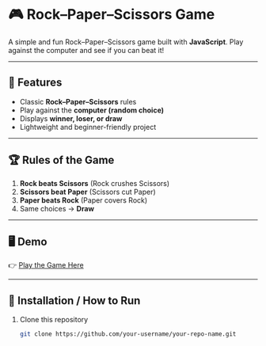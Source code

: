 # 🎮 Rock–Paper–Scissors Game  

A simple and fun Rock–Paper–Scissors game built with **JavaScript**. Play against the computer and see if you can beat it!  

---

## 🚀 Features
- Classic **Rock–Paper–Scissors** rules  
- Play against the **computer (random choice)**  
- Displays **winner, loser, or draw**  
- Lightweight and beginner-friendly project  

---

## 🏆 Rules of the Game
1. **Rock beats Scissors** (Rock crushes Scissors)  
2. **Scissors beat Paper** (Scissors cut Paper)  
3. **Paper beats Rock** (Paper covers Rock)  
4. Same choices → **Draw**  

---

## 🖥️ Demo
👉 [Play the Game Here](https://pinjarlamanideeo.github.io/Rock-Paper-Scissor/)  

---

## 📂 Installation / How to Run
1. Clone this repository  
   ```bash
   git clone https://github.com/your-username/your-repo-name.git
